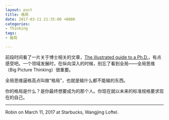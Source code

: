 ```yaml
---
layout: post
title: 格局
date: 2017-03-11 21:35:00 +0800
categories:
- Thinking
tags:
- 格局

---
```



前段时间看了一片关于博士相关的文章，[The illustrated guide to a Ph.D.](http://matt.might.net/articles/phd-school-in-pictures/)，有点感受吧。一个领域发展时，在纵向深入的时候，别忘了看到全局——全局思维（Big Picture Thinking）很重要。

全局思维逼格高点叫做“格局”，也就是输什么都不能输的东西。

你的格局是什么？是你最终想要成为的那个人。你现在就以未来的标准规格要求现在的自己。

----

Robin on March 11, 2017 at Starbucks, Wangjing Loftel.








